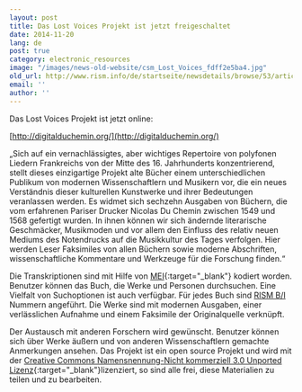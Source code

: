 ```yaml
---
layout: post
title: Das Lost Voices Projekt ist jetzt freigeschaltet
date: 2014-11-20
lang: de
post: true
category: electronic_resources
image: "/images/news-old-website/csm_Lost_Voices_fdff2e5ba4.jpg"
old_url: http://www.rism.info/de/startseite/newsdetails/browse/53/article/64/the-lost-voices-project-is-now-live.html
email: ''
author: ''
---
```


Das Lost Voices Projekt ist jetzt online:

[http://digitalduchemin.org/](http://digitalduchemin.org/)

„Sich auf ein vernachlässigtes, aber wichtiges Repertoire von polyfonen Liedern Frankreichs von der Mitte des 16. Jahrhunderts konzentrierend, stellt dieses einzigartige Projekt alte Bücher einem unterschiedlichen Publikum von modernen Wissenschaftlern und Musikern vor, die ein neues Verständnis dieser kulturellen Kunstwerke und ihrer Bedeutungen veranlassen werden. Es widmet sich sechzehn Ausgaben von Büchern, die vom erfahrenen Pariser Drucker Nicolas Du Chemin zwischen 1549 und 1568 gefertigt wurden. In ihnen können wir sich ändernde literarische Geschmäcker, Musikmoden und vor allem den Einfluss des relativ neuen Mediums des Notendrucks auf die Musikkultur des Tages verfolgen.
Hier werden Leser Faksimiles von allen Büchern sowie moderne Abschriften, wissenschaftliche Kommentare und Werkzeuge für die Forschung finden.“

Die Transkriptionen sind mit Hilfe von [MEI](http://music-encoding.org/home){:target="_blank"} kodiert worden. Benutzer können das Buch, die Werke und Personen durchsuchen. Eine Vielfalt von Suchoptionen ist auch verfügbar. Für jedes Buch sind [RISM B/I](/publications.html#c490) Nummern angeführt. Die Werke sind mit modernen Ausgaben, einer verlässlichen Aufnahme und einem Faksimile der Originalquelle verknüpft.

Der Austausch mit anderen Forschern wird gewünscht. Benutzer können sich über Werke äußern und von anderen Wissenschaftlern gemachte Anmerkungen ansehen. Das Projekt ist ein open source Projekt und wird mit der [Creative Commons Namensnennung-Nicht kommerziell 3.0 Unported Lizenz](http://creativecommons.org/licenses/by-nc/3.0/deed.de){:target="_blank"}lizenziert, so sind alle frei, diese Materialien zu teilen und zu bearbeiten.